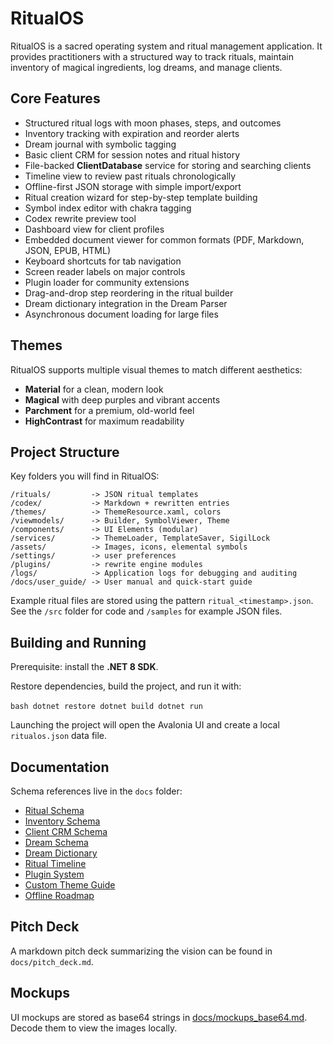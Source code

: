 # RitualOS

RitualOS is a sacred operating system and ritual management application.
It provides practitioners with a structured way to track rituals, maintain
inventory of magical ingredients, log dreams, and manage clients.

## Core Features
- Structured ritual logs with moon phases, steps, and outcomes
- Inventory tracking with expiration and reorder alerts
- Dream journal with symbolic tagging
- Basic client CRM for session notes and ritual history
- File-backed **ClientDatabase** service for storing and searching clients
- Timeline view to review past rituals chronologically
- Offline-first JSON storage with simple import/export
- Ritual creation wizard for step-by-step template building
- Symbol index editor with chakra tagging
- Codex rewrite preview tool
- Dashboard view for client profiles
- Embedded document viewer for common formats (PDF, Markdown, JSON, EPUB, HTML)
- Keyboard shortcuts for tab navigation
- Screen reader labels on major controls
- Plugin loader for community extensions
- Drag-and-drop step reordering in the ritual builder
- Dream dictionary integration in the Dream Parser
- Asynchronous document loading for large files

## Themes
RitualOS supports multiple visual themes to match different aesthetics:
- **Material** for a clean, modern look
- **Magical** with deep purples and vibrant accents
- **Parchment** for a premium, old-world feel
- **HighContrast** for maximum readability

## Project Structure
Key folders you will find in RitualOS:

```
/rituals/         -> JSON ritual templates
/codex/           -> Markdown + rewritten entries
/themes/          -> ThemeResource.xaml, colors
/viewmodels/      -> Builder, SymbolViewer, Theme
/components/      -> UI Elements (modular)
/services/        -> ThemeLoader, TemplateSaver, SigilLock
/assets/          -> Images, icons, elemental symbols
/settings/        -> user preferences
/plugins/         -> rewrite engine modules
/logs/            -> Application logs for debugging and auditing
/docs/user_guide/ -> User manual and quick-start guide
```
Example ritual files are stored using the pattern `ritual_<timestamp>.json`.
See the `/src` folder for code and `/samples` for example JSON files.

## Building and Running
Prerequisite: install the **.NET 8 SDK**.

Restore dependencies, build the project, and run it with:

`​`​`bash
dotnet restore
dotnet build
dotnet run
`​`​`

Launching the project will open the Avalonia UI and create a local `ritualos.json` data file.

## Documentation
Schema references live in the `docs` folder:
- [Ritual Schema](docs/ritual_schema.md)
- [Inventory Schema](docs/inventory_schema.md)
- [Client CRM Schema](docs/crm_schema.md)
- [Dream Schema](docs/dream_schema.md)
- [Dream Dictionary](docs/DreamDictionary/RitualOS_Dream_Dictionary.md)
- [Ritual Timeline](docs/ritual_timeline.md)
- [Plugin System](docs/plugin_system.md)
- [Custom Theme Guide](docs/custom_theme_guide.md)
- [Offline Roadmap](docs/offline_roadmap.md)


## Pitch Deck
A markdown pitch deck summarizing the vision can be found in `docs/pitch_deck.md`.


## Mockups
UI mockups are stored as base64 strings in [docs/mockups_base64.md](docs/mockups_base64.md). Decode them to view the images locally.